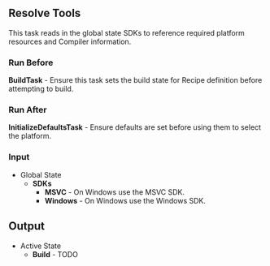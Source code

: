 ## Resolve Tools
This task reads in the global state SDKs to reference required platform resources and Compiler information.

### Run Before
**BuildTask** - Ensure this task sets the build state for Recipe definition before attempting to build.

### Run After
**InitializeDefaultsTask** - Ensure defaults are set before using them to select the platform.

### Input
* Global State
  * **SDKs**
    * **MSVC** - On Windows use the MSVC SDK.
    * **Windows** - On Windows use the Windows SDK.

## Output
* Active State
  * **Build** - TODO